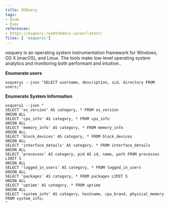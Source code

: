 ```yaml
---
title: OSQuery
tags:
- Enum
- Exec
references: 
- https://osquery.readthedocs.io/en/latest/
files: [ 'osqueryi']
---
```


osquery is an operating system instrumentation framework for Windows, OS X (macOS), and Linux. The tools make low-level operating system analytics and monitoring both performant and intuitive..

**Enumerate users**

```
osqueryi --json "SELECT username, description, sid, directory FROM users;"
```

**Enumerate System Information**

```
osqueryi --json "
SELECT 'os_version' AS category, * FROM os_version
UNION ALL
SELECT 'cpu_info' AS category, * FROM cpu_info
UNION ALL
SELECT 'memory_info' AS category, * FROM memory_info
UNION ALL
SELECT 'block_devices' AS category, * FROM block_devices
UNION ALL
SELECT 'interface_details' AS category, * FROM interface_details
UNION ALL
SELECT 'processes' AS category, pid AS id, name, path FROM processes LIMIT 5
UNION ALL
SELECT 'logged_in_users' AS category, * FROM logged_in_users
UNION ALL
SELECT 'packages' AS category, * FROM packages LIMIT 5
UNION ALL
SELECT 'uptime' AS category, * FROM uptime
UNION ALL
SELECT 'system_info' AS category, hostname, cpu_brand, physical_memory FROM system_info;
"
```
